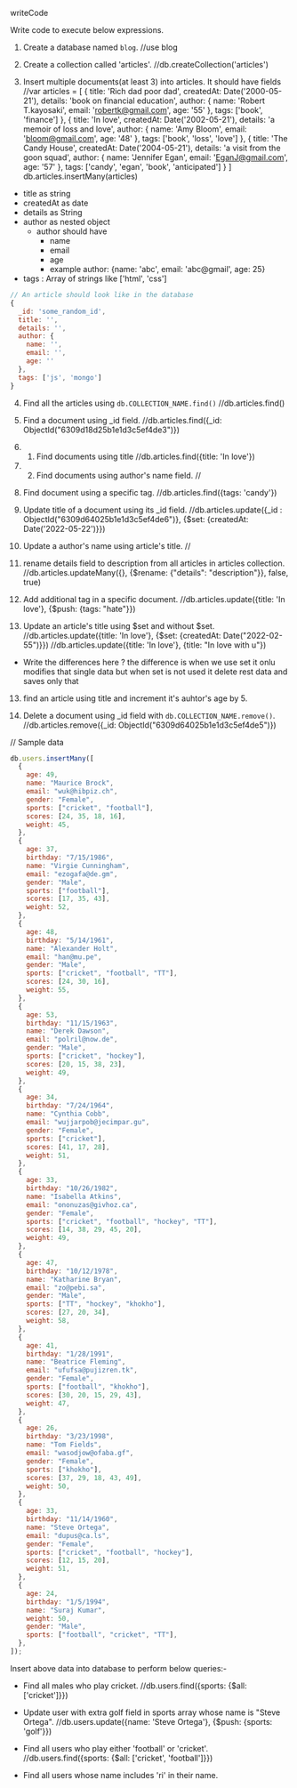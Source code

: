 writeCode

Write code to execute below expressions.

1. Create a database named `blog`.
   //use blog

2. Create a collection called 'articles'.
   //db.createCollection('articles')

3. Insert multiple documents(at least 3) into articles. It should have fields
   //var articles = [
   {
   title: 'Rich dad poor dad',
   createdAt: Date('2000-05-21'),
   details: 'book on financial education',
   author: {
   name: 'Robert T.kayosaki',
   email: 'robertk@gmail.com',
   age: '55'
   },
   tags: ['book', 'finance']
   },
   {
   title: 'In love',
   createdAt: Date('2002-05-21'),
   details: 'a memoir of loss and love',
   author: {
   name: 'Amy Bloom',
   email: 'bloom@gmail.com',
   age: '48'
   },
   tags: ['book', 'loss', 'love']
   },
   {
   title: 'The Candy House',
   createdAt: Date('2004-05-21'),
   details: 'a visit from the goon squad',
   author: {
   name: 'Jennifer Egan',
   email: 'EganJ@gmail.com',
   age: '57'
   },
   tags: ['candy', 'egan', 'book', 'anticipated']
   }
   ]
   db.articles.insertMany(articles)

- title as string
- createdAt as date
- details as String
- author as nested object
  - author should have
    - name
    - email
    - age
    - example author: {name: 'abc', email: 'abc@gmail', age: 25}
- tags : Array of strings like ['html', 'css']

```js
// An article should look like in the database
{
  _id: 'some_random_id',
  title: '',
  details: '',
  author: {
    name: '',
    email: '',
    age: ''
  },
  tags: ['js', 'mongo']
}

```

4. Find all the articles using `db.COLLECTION_NAME.find()`
   //db.articles.find()

5. Find a document using \_id field.
   //db.articles.find({\_id: ObjectId("6309d18d25b1e1d3c5ef4de3")})

6. 1. Find documents using title
      //db.articles.find({title: 'In love'})

7. 2. Find documents using author's name field.
      //

8. Find document using a specific tag.
   //db.articles.find({tags: 'candy'})

9. Update title of a document using its \_id field.
   //db.articles.update({\_id : ObjectId("6309d64025b1e1d3c5ef4de6")}, {$set: {createdAt: Date('2022-05-22')}})

10. Update a author's name using article's title.
    //

11. rename details field to description from all articles in articles collection.
    //db.articles.updateMany({}, {$rename: {"details": "description"}}, false, true)

12. Add additional tag in a specific document.
    //db.articles.update({title: 'In love'}, {$push: {tags: "hate"}})

13. Update an article's title using $set and without $set.
//db.articles.update({title: 'In love'}, {$set: {createdAt: Date("2022-02-55")}})
    //db.articles.update({title: 'In love'}, {title: "In love with u"})

- Write the differences here ?
  the difference is when we use set it onlu modifies that single data but when set is not used it delete rest data and saves only that

13. find an article using title and increment it's auhtor's age by 5.

14. Delete a document using \_id field with `db.COLLECTION_NAME.remove()`.
    //db.articles.remove({\_id: ObjectId("6309d64025b1e1d3c5ef4de5")})

// Sample data

```js
db.users.insertMany([
  {
    age: 49,
    name: "Maurice Brock",
    email: "wuk@hibpiz.ch",
    gender: "Female",
    sports: ["cricket", "football"],
    scores: [24, 35, 18, 16],
    weight: 45,
  },
  {
    age: 37,
    birthday: "7/15/1986",
    name: "Virgie Cunningham",
    email: "ezogafa@de.gm",
    gender: "Male",
    sports: ["football"],
    scores: [17, 35, 43],
    weight: 52,
  },
  {
    age: 48,
    birthday: "5/14/1961",
    name: "Alexander Holt",
    email: "han@mu.pe",
    gender: "Male",
    sports: ["cricket", "football", "TT"],
    scores: [24, 30, 16],
    weight: 55,
  },
  {
    age: 53,
    birthday: "11/15/1963",
    name: "Derek Dawson",
    email: "polril@now.de",
    gender: "Male",
    sports: ["cricket", "hockey"],
    scores: [20, 15, 38, 23],
    weight: 49,
  },
  {
    age: 34,
    birthday: "7/24/1964",
    name: "Cynthia Cobb",
    email: "wujjarpob@jecimpar.gu",
    gender: "Female",
    sports: ["cricket"],
    scores: [41, 17, 28],
    weight: 51,
  },
  {
    age: 33,
    birthday: "10/26/1982",
    name: "Isabella Atkins",
    email: "ononuzas@givhoz.ca",
    gender: "Female",
    sports: ["cricket", "football", "hockey", "TT"],
    scores: [14, 38, 29, 45, 20],
    weight: 49,
  },
  {
    age: 47,
    birthday: "10/12/1978",
    name: "Katharine Bryan",
    email: "zo@pebi.sa",
    gender: "Male",
    sports: ["TT", "hockey", "khokho"],
    scores: [27, 20, 34],
    weight: 58,
  },
  {
    age: 41,
    birthday: "1/28/1991",
    name: "Beatrice Fleming",
    email: "ufufsa@pujizren.tk",
    gender: "Female",
    sports: ["football", "khokho"],
    scores: [30, 20, 15, 29, 43],
    weight: 47,
  },
  {
    age: 26,
    birthday: "3/23/1998",
    name: "Tom Fields",
    email: "wasodjow@ofaba.gf",
    gender: "Female",
    sports: ["khokho"],
    scores: [37, 29, 18, 43, 49],
    weight: 50,
  },
  {
    age: 33,
    birthday: "11/14/1960",
    name: "Steve Ortega",
    email: "dupus@ca.ls",
    gender: "Female",
    sports: ["cricket", "football", "hockey"],
    scores: [12, 15, 20],
    weight: 51,
  },
  {
    age: 24,
    birthday: "1/5/1994",
    name: "Suraj Kumar",
    weight: 50,
    gender: "Male",
    sports: ["football", "cricket", "TT"],
  },
]);
```

Insert above data into database to perform below queries:-

- Find all males who play cricket.
  //db.users.find({sports: {$all: ['cricket']}})

- Update user with extra golf field in sports array whose name is "Steve Ortega".
  //db.users.update({name: 'Steve Ortega'}, {$push: {sports: 'golf'}})

- Find all users who play either 'football' or 'cricket'.
  //db.users.find({sports: {$all: ['cricket', 'football']}})

- Find all users whose name includes 'ri' in their name.
